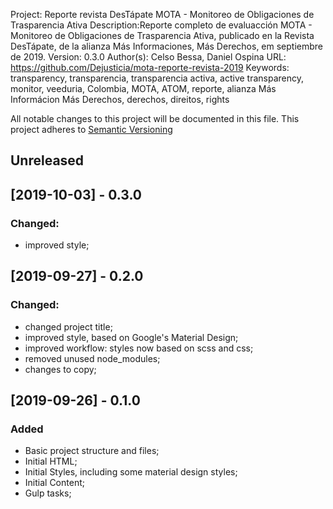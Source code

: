 Project: Reporte revista DesTápate MOTA - Monitoreo de Obligaciones de Trasparencia Ativa
Description:Reporte completo de evaluacción MOTA - Monitoreo de Obligaciones de Trasparencia Ativa, publicado en la Revista DesTápate, de la alianza Más
        Informaciones, Más Derechos, em septiembre de 2019.
Version: 0.3.0
Author(s): Celso Bessa, Daniel Ospina
URL: https://github.com/Dejusticia/mota-reporte-revista-2019
Keywords: transparency, transparencia, transparencia activa, active transparency, monitor, veeduria, Colombia, MOTA, ATOM, reporte, alianza Más Informácion Más Derechos, derechos, direitos, rights

All notable changes to this project will be documented in this file.
This project adheres to [Semantic Versioning](http://semver.org/)

## Unreleased

## [2019-10-03] - 0.3.0

### Changed:
- improved style;

## [2019-09-27] - 0.2.0

### Changed:
- changed project title;
- improved style, based on Google's Material Design;
- improved workflow: styles now based on scss and css;
- removed unused node_modules;
- changes to copy;

## [2019-09-26] - 0.1.0

### Added
- Basic project structure and files;
- Initial HTML;
- Initial Styles, including some material design styles;
- Initial Content;
- Gulp tasks;
